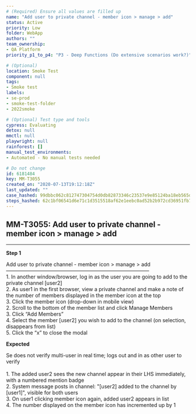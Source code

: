 ```yaml
---
# (Required) Ensure all values are filled up
name: "Add user to private channel - member icon > manage > add"
status: Active
priority: Low
folder: WebApp
authors: ""
team_ownership: 
- QA Platform
priority_p1_to_p4: "P3 - Deep Functions (Do extensive scenarios work?)"

# (Optional)
location: Smoke Test
component: null
tags: 
- Smoke test
labels: 
- se-prod
- smoke-test-folder
- 2022smoke

# (Optional) Test type and tools
cypress: Evaluating
detox: null
mmctl: null
playwright: null
rainforest: []
manual_test_environments: 
- Automated - No manual tests needed

# Do not change
id: 6181484
key: MM-T3055
created_on: "2020-07-13T19:12:18Z"
last_updated: ""
case_hashed: 99dbbc062c812747304754d0db82873346c23537e9e85124ba18eb565de6021c6acb07d07ee0fc077a3a7fdb4fcd1eb6
steps_hashed: 62c1bf06541d6e71c1d3515518af62e1eebc0ad52b2b972cd36951fb7d9033238fa587ed3e685957b61bef74815b6191
---
```


<!-- (Auto-generated) Based on frontmatter's "key" and "name" -->

## MM-T3055: Add user to private channel - member icon > manage > add

---

**Step 1**

Add user to private channel - member icon > manage > add\
————————————————————————————\
1\. In another window/browser, log in as the user you are going to add to the private channel \[user2]\
2\. As user1 in the first browser, view a private channel and make a note of the number of members displayed in the member icon at the top\
3\. Click the member icon (drop-down in mobile view)\
2\. Scroll to the bottom of the member list and click Manage Members\
3\. Click “Add Members”\
4\. Select the member \[user2] you wish to add to the channel (on selection, disappears from list)\
5\. Click the “x” to close the modal

**Expected**

Se does not verify multi-user in real time; logs out and in as other user to verify\
\
1\. The added user2 sees the new channel appear in their LHS immediately, with a numbered mention badge\
2\. System message posts in channel: "\[user2] added to the channel by \[user1]", visible for both users\
3\. On user1 clicking member icon again, added user2 appears in list\
4\. The number displayed on the member icon has incremented up by 1
